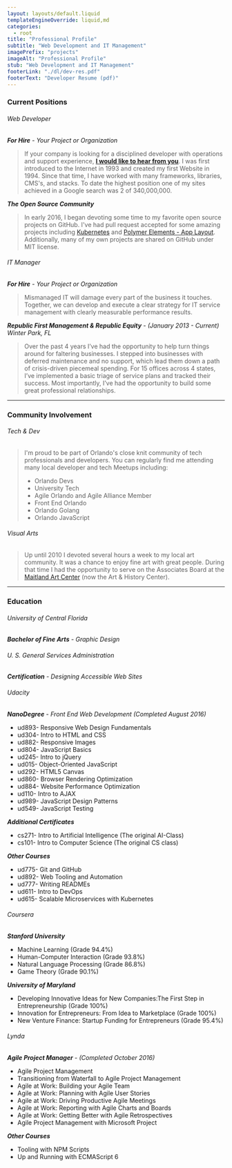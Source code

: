```yaml
---
layout: layouts/default.liquid
templateEngineOverride: liquid,md
categories: 
  - root
title: "Professional Profile"
subtitle: "Web Development and IT Management"
imagePrefix: "projects"
imageAlt: "Professional Profile"
stub: "Web Development and IT Management"
footerLink: "./dl/dev-res.pdf"
footerText: "Developer Resume (pdf)"
---
```


### Current Positions

###### Web Developer
_**For Hire** - Your Project or Organization_

> If your company is looking for a disciplined developer with operations and support experience, [**I would like to hear from you**](#).
> I was first introduced to the Internet in 1993 and created my first Website in 1994.
> Since that time, I have worked with many frameworks, libraries, CMS's, and stacks. 
> To date the highest position one of my sites achieved in a Google search was 2 of 340,000,000.

_**The Open Source Community**_

> In early 2016, I began devoting some time to my favorite open source projects on GitHub.
> I've had pull request accepted for some amazing projects including [Kubernetes](https://k8s.io) and [Polymer Elements - App Layout](https://github.com/PolymerElements/app-layout).
> Additionally, many of my own projects are shared on GitHub under MIT license.

###### IT Manager

_**For Hire** - Your Project or Organization_

> Mismanaged IT will damage every part of the business it touches.
> Together, we can develop and execute a clear strategy for IT service management with clearly measurable performance results.

_**Republic First Management & Republic Equity** - (January 2013 - Current) Winter Park, FL_
> Over the past 4 years I’ve had the opportunity to help turn things around for faltering businesses. 
> I stepped into businesses with deferred maintenance and no support, which lead them down a path of crisis-driven piecemeal spending.
> For 15 offices across 4 states, I’ve implemented a basic triage of service plans and tracked their success.
> Most importantly, I’ve had the opportunity to build some great professional relationships.

---

### Community Involvement

###### Tech & Dev

>I'm proud to be part of Orlando's close knit community of tech professionals and developers.
>You can regularly find me attending many local developer and tech Meetups including:
>  - Orlando Devs
>  - University Tech
>  - Agile Orlando and Agile Alliance Member
>  - Front End Orlando
>  - Orlando Golang
>  - Orlando JavaScript

###### Visual Arts

>Up until 2010 I devoted several hours a week to my local art community. 
>It was a chance to enjoy fine art with great people.
>During that time I had the opportunity to serve on the Associates Board at the [Maitland Art Center](http://artandhistory.org/maitland-art-center) (now the Art & History Center).

---

### Education
###### University of Central Florida

_**Bachelor of Fine Arts** - Graphic Design_

###### U. S. General Services Administration

_**Certification** - Designing Accessible Web Sites_

###### Udacity
_**NanoDegree** - Front End Web Development (Completed August 2016)_
  - ud893- Responsive Web Design Fundamentals
  - ud304- Intro to HTML and CSS
  - ud882- Responsive Images
  - ud804- JavaScript Basics
  - ud245- Intro to jQuery
  - ud015- Object-Oriented JavaScript
  - ud292- HTML5 Canvas
  - ud860- Browser Rendering Optimization
  - ud884- Website Performance Optimization
  - ud110- Intro to AJAX
  - ud989- JavaScript Design Patterns
  - ud549- JavaScript Testing

***Additional Certificates***
  - cs271- Intro to Artificial Intelligence (The original AI-Class)
  - cs101- Intro to Computer Science (The original CS class)

***Other Courses***
  - ud775- Git and GitHub
  - ud892- Web Tooling and Automation
  - ud777- Writing READMEs
  - ud611- Intro to DevOps
  - ud615- Scalable Microservices with Kubernetes


###### Coursera

***Stanford University***
  - Machine Learning (Grade 94.4%)
  - Human-Computer Interaction (Grade 93.8%)
  - Natural Language Processing (Grade 86.8%)
  - Game Theory (Grade 90.1%)

***University of Maryland***
  - Developing Innovative Ideas for New Companies:The First Step in Entrepreneurship (Grade 100%)
  - Innovation for Entrepreneurs: From Idea to Marketplace (Grade 100%)
  - New Venture Finance: Startup Funding for Entrepreneurs (Grade 95.4%)

###### Lynda

_**Agile Project Manager** - (Completed October 2016)_
  - Agile Project Management
  - Transitioning from Waterfall to Agile Project Management
  - Agile at Work: Building your Agile Team
  - Agile at Work: Planning with Agile User Stories
  - Agile at Work: Driving Productive Agile Meetings
  - Agile at Work: Reporting with Agile Charts and Boards
  - Agile at Work: Getting Better with Agile Retrospectives
  - Agile Project Management with Microsoft Project

***Other Courses***
  - Tooling with NPM Scripts
  - Up and Running with ECMAScript 6
